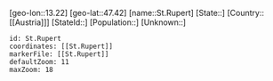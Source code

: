 ﻿---
location: [47.42,13.22]
mapzoom: [7,12] 
mapmarker: city 
type: City
tags:
- geo/City


SpocWebEntityId: 34489
isDeleted: false
confidential: public

---
[geo-lon::13.22]
[geo-lat::47.42]
[name::St.Rupert]
[State::]
[Country::[[Austria]]]
[StateId::]
[Population::]
[Unknown::]


```leaflet
id: St.Rupert
coordinates: [[St.Rupert]]
markerFile: [[St.Rupert]]
defaultZoom: 11 
maxZoom: 18
```
